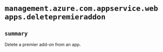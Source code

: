 # `management.azure.com.appservice.webapps.deletepremieraddon`

## `summary`
Delete a premier add-on from an app.


